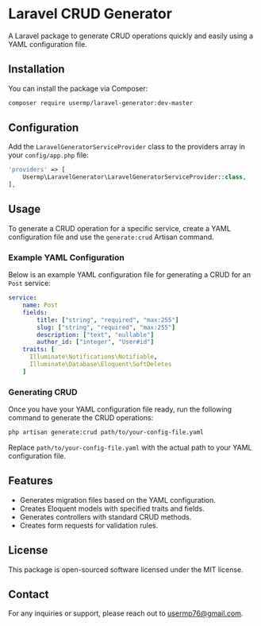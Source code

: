 # Laravel CRUD Generator

A Laravel package to generate CRUD operations quickly and easily using a YAML configuration file.

## Installation

You can install the package via Composer:

```bash
composer require usermp/laravel-generator:dev-master
```

## Configuration

Add the `LaravelGeneratorServiceProvider` class to the providers array in your `config/app.php` file:
    
```php
'providers' => [
	Usermp\LaravelGenerator\LaravelGeneratorServiceProvider::class,
],
```
## Usage

To generate a CRUD operation for a specific service, create a YAML configuration file and use the `generate:crud` Artisan command.

### Example YAML Configuration

Below is an example YAML configuration file for generating a CRUD for an `Post` service:

```yaml
service:
    name: Post
    fields:
        title: ["string", "required", "max:255"]
        slug: ["string", "required", "max:255"]
        description: ["text", "nullable"]
        author_id: ["integer", "User#id"]
    traits: [
      Illuminate\Notifications\Notifiable,
      Illuminate\Database\Eloquent\SoftDeletes
    ]
```

### Generating CRUD

Once you have your YAML configuration file ready, run the following command to generate the CRUD operations:

```bash
php artisan generate:crud path/to/your-config-file.yaml
```


Replace `path/to/your-config-file.yaml` with the actual path to your YAML configuration file.

## Features

- Generates migration files based on the YAML configuration.
- Creates Eloquent models with specified traits and fields.
- Generates controllers with standard CRUD methods.
- Creates form requests for validation rules.

## License

This package is open-sourced software licensed under the MIT license.

## Contact

For any inquiries or support, please reach out to usermp76@gmail.com.

